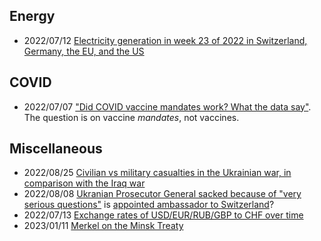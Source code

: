 
## Energy
* 2022/07/12 [Electricity generation in week 23 of 2022 in Switzerland, Germany, the EU, and the US](220712.md)

## COVID
* 2022/07/07 ["Did COVID vaccine mandates work? What the data say"](220707.md). The question is on vaccine *mandates*, not vaccines. 

## Miscellaneous
* 2022/08/25 [Civilian vs military casualties in the Ukrainian war, in comparison with the Iraq war](220825.md)
* 2022/08/08 [Ukranian Prosecutor General sacked because of "very serious questions"](https://www.ukrinform.net/rubric-polytics/3531193-zelensky-explains-move-to-sack-top-prosecutor-security-chief.html) is [appointed ambassador to Switzerland](https://www.ukrinform.net/rubric-polytics/3542583-kuleba-signs-motion-to-appoint-venediktova-as-ukraines-ambassador-to-switzerland.html)?
* 2022/07/13 [Exchange rates of USD/EUR/RUB/GBP to CHF over time](220713.md)
* 2023/01/11 [Merkel on the Minsk Treaty](230111.md)

